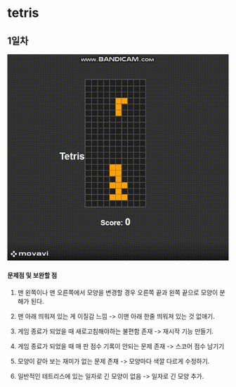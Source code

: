 # tetris



## 1일차


<p align="center">
<img src="video/1.gif"
</p>


#### 문제점 및 보완할 점

1. 맨 왼쪽이나 맨 오른쪽에서 모양을 변경할 경우 오른쪽 끝과 왼쪽 끝으로 모양이 분해가 된다.

2. 맨 아래 띄워져 있는 게 이질감 느낌 -> 이맨 아래 한줄 띄워져 있는 것 없애기.

3. 게임 종료가 되었을 때 새로고침해야하는 불편함 존재 -> 재시작 기능 만들기.

4. 게임 종료가 되었을 때 매 판 점수 기록이 안되는 문제 존재 -> 스코어 점수 남기기

5. 모양이 같아 보는 재미가 없는 문제 존재 -> 모양마다 색깔 다르게 수정하기.

6. 일반적인 테트리스에 있는 일자로 긴 모양이 없음 -> 일자로 긴 모양 추가.